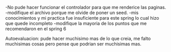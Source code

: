 -No pude hacer funcionar el controlador para que me renderice las paginas.
-modifique el archivo porque me olvide de poner un seed.
-mis conocimientos y mi practica fue insuficiente para este spring lo cual hizo que quede incompleto
-modifique la mayoria de los puntos que me recomendaron en el spring 6

Autoevaluacion: pude hacer muchisimo mas de lo que creia, me falto muchisimas cosas pero pense que podrian ser muchisimas mas.